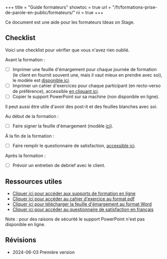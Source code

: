 +++
title	  		= "Guide formateurs"
showtoc	  	= true
url	 				= "/fr/formations-prise-de-parole-en-public/formateurs/"
ni					= true
+++

Ce document est une aide pour les formateurs Ideas on Stage.

## Checklist

Voici une checklist pour vérifier que vous n'avez rien oublié.

Avant la formation :

- [ ] Imprimer une feuille d'émargement pour chaque journée de formation (le client en fournit souvent une, mais il vaut mieux en prendre avec soi), le modèle est [disponible ici](/training/feuille-emargement.docx).
- [ ] Imprimer un cahier d'exercices pour chaque participant (en recto-verso de préférence), accessible [en cliquant ici](/training/cahier-exercices-ideas-on-stage.pdf).
- [ ] Copier le support PowerPoint sur sa machine (non disponible en ligne).

Il peut aussi être utile d'avoir des post-it et des feuilles blanches avec soi.

Au début de la formation :

- [ ] Faire signer la feuille d'émargement (modèle [ici](/training/feuille-emargement.docx)).

À la fin de la formation :

- [ ] Faire remplir le questionnaire de satisfaction, [accessible ici](https://www.survio.com/survey/d/X5P/Formation-ideasonstage).

Après la formation :

- [ ] Prévoir un entretien de debrief avec le client.


## Ressources utiles

- [Cliquer ici pour accéder aux supports de formation en ligne](/fr/formations-prise-de-parole-en-public/supports/)
- [Cliquer ici pour accéder au cahier d'exercice au format pdf](/training/cahier-exercices-ideas-on-stage.pdf)
- [Cliquer ici pour télécharger la feuille d'émargement au format Word](/training/feuille-emargement.docx)
- [Cliquer ici pour accéder au questionnaire de satisfaction en français](https://www.survio.com/survey/d/X5P/Formation-ideasonstage)

Note : pour des raisons de sécurité le support PowerPoint n'est pas disponible en ligne.


## Révisions

- 2024-06-03 Première version
